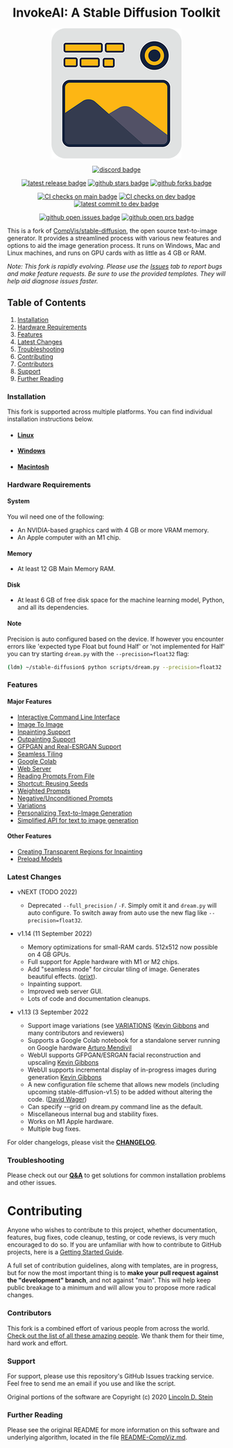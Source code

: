 <div align="center">

# InvokeAI: A Stable Diffusion Toolkit

![project logo](docs/assets/logo.png)

[![discord badge]][discord link]

[![latest release badge]][latest release link] [![github stars badge]][github stars link] [![github forks badge]][github forks link]

[![CI checks on main badge]][CI checks on main link] [![CI checks on dev badge]][CI checks on dev link] [![latest commit to dev badge]][latest commit to dev link]

[![github open issues badge]][github open issues link] [![github open prs badge]][github open prs link]

[CI checks on dev badge]: https://flat.badgen.net/github/checks/lstein/stable-diffusion/development?label=CI%20status%20on%20dev&cache=900&icon=github
[CI checks on dev link]: https://github.com/lstein/stable-diffusion/actions?query=branch%3Adevelopment
[CI checks on main badge]: https://flat.badgen.net/github/checks/lstein/stable-diffusion/main?label=CI%20status%20on%20main&cache=900&icon=github
[CI checks on main link]: https://github.com/lstein/stable-diffusion/actions/workflows/test-dream-conda.yml
[discord badge]: https://flat.badgen.net/discord/members/htRgbc7e?icon=discord
[discord link]: https://discord.gg/ZmtBAhwWhy
[github forks badge]: https://flat.badgen.net/github/forks/lstein/stable-diffusion?icon=github
[github forks link]: https://useful-forks.github.io/?repo=lstein%2Fstable-diffusion
[github open issues badge]: https://flat.badgen.net/github/open-issues/lstein/stable-diffusion?icon=github
[github open issues link]: https://github.com/lstein/stable-diffusion/issues?q=is%3Aissue+is%3Aopen
[github open prs badge]: https://flat.badgen.net/github/open-prs/lstein/stable-diffusion?icon=github
[github open prs link]: https://github.com/lstein/stable-diffusion/pulls?q=is%3Apr+is%3Aopen
[github stars badge]: https://flat.badgen.net/github/stars/lstein/stable-diffusion?icon=github
[github stars link]: https://github.com/lstein/stable-diffusion/stargazers
[latest commit to dev badge]: https://flat.badgen.net/github/last-commit/lstein/stable-diffusion/development?icon=github&color=yellow&label=last%20dev%20commit&cache=900
[latest commit to dev link]: https://github.com/lstein/stable-diffusion/commits/development
[latest release badge]: https://flat.badgen.net/github/release/lstein/stable-diffusion/development?icon=github
[latest release link]: https://github.com/lstein/stable-diffusion/releases
</div>

This is a fork of [CompVis/stable-diffusion](https://github.com/CompVis/stable-diffusion), the open
source text-to-image generator. It provides a streamlined process with various new features and
options to aid the image generation process. It runs on Windows, Mac and Linux machines, and runs on
GPU cards with as little as 4 GB or RAM.

_Note: This fork is rapidly evolving. Please use the
[Issues](https://github.com/lstein/stable-diffusion/issues) tab to report bugs and make feature
requests. Be sure to use the provided templates. They will help aid diagnose issues faster._

## Table of Contents

1. [Installation](#installation)
2. [Hardware Requirements](#hardware-requirements)
3. [Features](#features)
4. [Latest Changes](#latest-changes)
5. [Troubleshooting](#troubleshooting)
6. [Contributing](#contributing)
7. [Contributors](#contributors)
8. [Support](#support)
9. [Further Reading](#further-reading)

### Installation

This fork is supported across multiple platforms. You can find individual installation instructions
below.

- #### [Linux](docs/installation/INSTALL_LINUX.md)

- #### [Windows](docs/installation/INSTALL_WINDOWS.md)

- #### [Macintosh](docs/installation/INSTALL_MAC.md)

### Hardware Requirements

#### System

You wil need one of the following:

- An NVIDIA-based graphics card with 4 GB or more VRAM memory.
- An Apple computer with an M1 chip.

#### Memory

- At least 12 GB Main Memory RAM.

#### Disk

- At least 6 GB of free disk space for the machine learning model, Python, and all its dependencies.

#### Note

Precision is auto configured based on the device. If however you encounter
errors like 'expected type Float but found Half' or 'not implemented for Half'
you can try starting `dream.py` with the `--precision=float32` flag:

```bash
(ldm) ~/stable-diffusion$ python scripts/dream.py --precision=float32
```

### Features

#### Major Features

- [Interactive Command Line Interface](docs/features/CLI.md)
- [Image To Image](docs/features/IMG2IMG.md)
- [Inpainting Support](docs/features/INPAINTING.md)
- [Outpainting Support](docs/features/OUTPAINTING.md)
- [GFPGAN and Real-ESRGAN Support](docs/features/UPSCALE.md)
- [Seamless Tiling](docs/features/OTHER.md#seamless-tiling)
- [Google Colab](docs/features/OTHER.md#google-colab)
- [Web Server](docs/features/WEB.md)
- [Reading Prompts From File](docs/features/PROMPTS.md#reading-prompts-from-a-file)
- [Shortcut: Reusing Seeds](docs/features/OTHER.md#shortcuts-reusing-seeds)
- [Weighted Prompts](docs/features/PROMPTS.md#weighted-prompts)
- [Negative/Unconditioned Prompts](docs/features/PROMPTS.md#negative-and-unconditioned-prompts)
- [Variations](docs/features/VARIATIONS.md)
- [Personalizing Text-to-Image Generation](docs/features/TEXTUAL_INVERSION.md)
- [Simplified API for text to image generation](docs/features/OTHER.md#simplified-api)

#### Other Features

- [Creating Transparent Regions for Inpainting](docs/features/INPAINTING.md#creating-transparent-regions-for-inpainting)
- [Preload Models](docs/features/OTHER.md#preload-models)

### Latest Changes

- vNEXT (TODO 2022)

  - Deprecated `--full_precision` / `-F`. Simply omit it and `dream.py` will auto
    configure. To switch away from auto use the new flag like `--precision=float32`.

- v1.14 (11 September 2022)

  - Memory optimizations for small-RAM cards. 512x512 now possible on 4 GB GPUs.
  - Full support for Apple hardware with M1 or M2 chips.
  - Add "seamless mode" for circular tiling of image. Generates beautiful effects.
    ([prixt](https://github.com/prixt)).
  - Inpainting support.
  - Improved web server GUI.
  - Lots of code and documentation cleanups.

- v1.13 (3 September 2022

  - Support image variations (see [VARIATIONS](docs/features/VARIATIONS.md)
    ([Kevin Gibbons](https://github.com/bakkot) and many contributors and reviewers)
  - Supports a Google Colab notebook for a standalone server running on Google hardware
    [Arturo Mendivil](https://github.com/artmen1516)
  - WebUI supports GFPGAN/ESRGAN facial reconstruction and upscaling
    [Kevin Gibbons](https://github.com/bakkot)
  - WebUI supports incremental display of in-progress images during generation
    [Kevin Gibbons](https://github.com/bakkot)
  - A new configuration file scheme that allows new models (including upcoming
    stable-diffusion-v1.5) to be added without altering the code.
    ([David Wager](https://github.com/maddavid12))
  - Can specify --grid on dream.py command line as the default.
  - Miscellaneous internal bug and stability fixes.
  - Works on M1 Apple hardware.
  - Multiple bug fixes.

For older changelogs, please visit the **[CHANGELOG](docs/features/CHANGELOG.md)**.

### Troubleshooting

Please check out our **[Q&A](docs/help/TROUBLESHOOT.md)** to get solutions for common installation
problems and other issues.

# Contributing

Anyone who wishes to contribute to this project, whether documentation, features, bug fixes, code
cleanup, testing, or code reviews, is very much encouraged to do so. If you are unfamiliar with how
to contribute to GitHub projects, here is a
[Getting Started Guide](https://opensource.com/article/19/7/create-pull-request-github).

A full set of contribution guidelines, along with templates, are in progress, but for now the most
important thing is to **make your pull request against the "development" branch**, and not against
"main". This will help keep public breakage to a minimum and will allow you to propose more radical
changes.

### Contributors

This fork is a combined effort of various people from across the world.
[Check out the list of all these amazing people](docs/other/CONTRIBUTORS.md). We thank them for
their time, hard work and effort.

### Support

For support, please use this repository's GitHub Issues tracking service. Feel free to send me an
email if you use and like the script.

Original portions of the software are Copyright (c) 2020
[Lincoln D. Stein](https://github.com/lstein)

### Further Reading

Please see the original README for more information on this software and underlying algorithm,
located in the file [README-CompViz.md](docs/other/README-CompViz.md).
